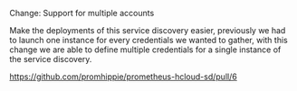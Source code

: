 Change: Support for multiple accounts

Make the deployments of this service discovery easier, previously we had to
launch one instance for every credentials we wanted to gather, with this change
we are able to define multiple credentials for a single instance of the service
discovery.

https://github.com/promhippie/prometheus-hcloud-sd/pull/6
